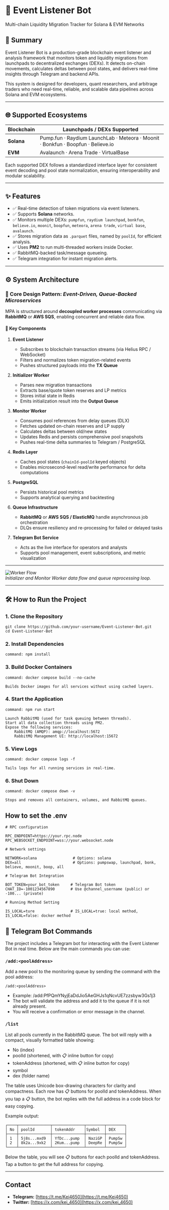 # 🧪 Event Listener Bot

Multi-chain Liquidity Migration Tracker for Solana & EVM Networks

## 📄 Summary

Event Listener Bot is a production-grade blockchain event listener and analysis framework that monitors token and liquidity migrations from launchpads to decentralized exchanges (DEXs).
It detects on-chain movements, calculates deltas between pool states, and delivers real-time insights through Telegram and backend APIs.

This system is designed for developers, quant researchers, and arbitrage traders who need real-time, reliable, and scalable data pipelines across Solana and EVM ecosystems.

---

## 🌐 Supported Ecosystems  

| Blockchain | Launchpads / DEXs Supported |
|-------------|-----------------------------|
| **Solana** | Pump.fun · Raydium LaunchLab · Meteora · Moonit · Bonkfun · Boopfun · Believe.io |
| **EVM** | Avalaunch · Arena Trade · VirtualBase |

Each supported DEX follows a standardized interface layer for consistent event decoding and pool state normalization, ensuring interoperability and modular scalability.

---

## ✨ Features

- ✅ Real-time detection of token migrations via event listeners.
- ✅ Supports **Solana** networks.
- ✅ Monitors multiple DEXs: `pumpfun`, `raydium launchpad`, `bonkfun`, `believe.io`, `moonit`, `boopfun`, `meteora`, `arena trade`, `virtual base`, `avalaunch`.
- ✅ Stores migration data as `.parquet` files, named by `poolId`, for efficient analysis.
- ✅ Uses **PM2** to run multi-threaded workers inside Docker.
- ✅ RabbitMQ-backed task/message queueing.
- ✅ Telegram integration for instant migration alerts.

---

## ⚙️ System Architecture  

### 🧩 Core Design Pattern: *Event-Driven, Queue-Backed Microservices*  

MPA is structured around **decoupled worker processes** communicating via **RabbitMQ** or **AWS SQS**, enabling concurrent and reliable data flow.

#### 🔸 Key Components  

1. **Event Listener**
   - Subscribes to blockchain transaction streams (via Helius RPC / WebSocket)
   - Filters and normalizes token migration-related events
   - Pushes structured payloads into the **TX Queue**

2. **Initializer Worker**
   - Parses new migration transactions  
   - Extracts base/quote token reserves and LP metrics  
   - Stores initial state in Redis  
   - Emits initialization result into the **Output Queue**  

3. **Monitor Worker**
   - Consumes pool references from delay queues (DLX)  
   - Fetches updated on-chain reserves and LP supply  
   - Calculates deltas between old/new states  
   - Updates Redis and persists comprehensive pool snapshots  
   - Pushes real-time delta summaries to Telegram / PostgreSQL  

4. **Redis Layer**
   - Caches pool states (`chainId-poolId` keyed objects)  
   - Enables microsecond-level read/write performance for delta computations  

5. **PostgreSQL**
   - Persists historical pool metrics  
   - Supports analytical querying and backtesting  

6. **Queue Infrastructure**
   - **RabbitMQ** or **AWS SQS / ElasticMQ** handle asynchronous job orchestration  
   - DLQs ensure resiliency and re-processing for failed or delayed tasks  

7. **Telegram Bot Service**
   - Acts as the live interface for operators and analysts  
   - Supports pool management, event subscriptions, and metric visualization  

---

![Worker Flow](./diagram-workerflow.png)  
*Initializer and Monitor Worker data flow and queue reprocessing loop.*

---

## 🛠 How to Run the Project

### 1. Clone the Repository
    
    git clone https://github.com/your-username/Event-Listener-Bot.git
    cd Event-Listener-Bot


### 2. Install Dependencies

    command: npm install


### 3. Build Docker Containers

    command: docker compose build --no-cache

    Builds Docker images for all services without using cached layers.


### 4. Start the Application

    command: npm run start

    Launch RabbitMQ (used for task queuing between threads).
    Start all data collection threads using PM2.
    Expose the following services:
        RabbitMQ (AMQP): amqp://localhost:5672
        RabbitMQ Management UI: http://localhost:15672


### 5. View Logs

    command: docker compose logs -f

    Tails logs for all running services in real-time.
### 6. Shut Down

    command: docker compose down -v

    Stops and removes all containers, volumes, and RabbitMQ queues.

## How to set the .env

    # RPC configuration

    RPC_ENDPOINT=https://your.rpc.node
    RPC_WEBSOCKET_ENDPOINT=wss://your.websocket.node

    # Network settings

    NETWORK=solana                # Options: solana
    DEX=all                       # Options: pumpswap, launchpad, bonk, believe, moonit, boop, all

    # Telegram Bot Integration

    BOT_TOKEN=your_bot_token     # Telegram Bot token
    CHAT_ID=-1001234567890       # Use @channel_username (public) or -100... (private)

    # Running Method Setting

    IS_LOCAL=ture                # IS_LOCAL=true: local method, IS_LOCAL=false: docker method

## 📲 Telegram Bot Commands

The project includes a Telegram bot for interacting with the Event Listener Bot in real time. Below are the main commands you can use:

### `/add:<poolAddress>`
Add a new pool to the monitoring queue by sending the command with the pool address:

    /add:<poolAddress>

- Example:
    /add:PfPQmYNyjEaDdJio5AeGHJs1qNcvUE7zzsbyw3Gs1j3
- The bot will validate the address and add it to the queue if it is not already present.
- You will receive a confirmation or error message in the channel.

### `/list`
List all pools currently in the RabbitMQ queue. The bot will reply with a compact, visually formatted table showing:

- No (index)
- poolId (shortened, with 📋 inline button for copy)
- tokenAddress (shortened, with 📋 inline button for copy)
- symbol
- dex (folder name)

The table uses Unicode box-drawing characters for clarity and compactness. Each row has 📋 buttons for poolId and tokenAddress. When you tap a 📋 button, the bot replies with the full address in a code block for easy copying.

Example output:

```
┌────┬──────────────┬──────────────┬────────┬────────┐
│ No │ poolId       │ tokenAddr    │Symbol  │ DEX    │
├────┼──────────────┼──────────────┼────────┼────────┤
│ 1  │ 5j8s...mxd9  │ YfDc...pump  │ NaziGP │ PumpSw │
│ 2  │ 8k2a...9xk2  │ 2Kum...pump  │ DeepRe │ PumpSw │
└────┴──────────────┴──────────────┴────────┴────────┘
```

Below the table, you will see 📋 buttons for each poolId and tokenAddress. Tap a button to get the full address for copying.

---

## Contact

- **Telegram:** [https://t.me/Kei4650](https://t.me/Kei4650)  
- **Twitter:** [https://x.com/kei_4650](https://x.com/kei_4650)  